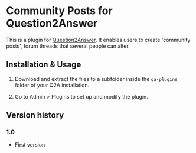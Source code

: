 
Community Posts for Question2Answer
=================================================

This is a plugin for [Question2Answer](http://www.question2answer.org). It enables users to create 'community posts', forum threads that several people can alter.


Installation & Usage
-------------------------------------------------

1. Download and extract the files to a subfolder inside the `qa-plugins` folder of your Q2A installation.

2. Go to Admin > Plugins to set up and modify the plugin.

Version history
-------------------------------------------------

### 1.0

- First version
